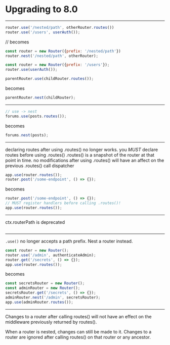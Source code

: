 # Upgrading to 8.0

---

```js
router.use('/nested/path', otherRouter.routes())
router.use('/users', userAuth());
```

// becomes

```js
const router = new Router({prefix: '/nested/path'})
router.nest('/nested/path', otherRouter);

const router = new Router({prefix: '/users'});
router.use(userAuth());
```

```js
parentRouter.use(childRouter.routes());
```

becomes

```js
parentRouter.nest(childRouter);
```

---

```js
// use -> nest
forums.use(posts.routes());
```

becomes

```js
forums.nest(posts);
```

---

declaring routes after using .routes()
no longer works.
you *MUST* declare routes before using .routes()
.routes() is a snapshot of the router at that point in time. no modifications
after using .routes() will have an affect on the previous .routes() call dispatcher

```js
app.use(router.routes());
router.post('/some-endpoint', () => {});
```

becomes

```js
router.post('/some-endpoint', () => {});
// MUST register handlers before calling .routes()!
app.use(router.routes());
```

---

ctx.routerPath is deprecated

```js
```

---

`.use()` no longer accepts a path prefix. Nest a router instead.

```js
const router = new Router();
router.use('/admin', authenticateAdmin);
router.get('/secrets', () => {});
app.use(router.routes());
```

becomes

```js
const secretsRouter = new Router();
const adminRouter = new Router();
secretsRouter.get('/secrets', () => {});
adminRouter.nest('/admin', secretsRouter);
app.use(adminRouter.routes());
```

---

Changes to a router after calling routes() will not have an effect on the middleware previously returned by routes().

When a router is nested, changes can still be made to it. Changes to a router are ignored after calling routes() on that router or any ancestor.
